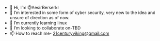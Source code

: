 - 👋 Hi, I’m @AesirBerserkr
- 👀 I’m interested in some form of cyber security, 
very new to the idea and unsure of direction as of now. 
- 🌱 I’m currently learning linux
- 💞️ I’m looking to collaborate on-TBD
- 📫 How to reach me- 21centuryviking@gmail.com

<!---
MasterGrimgrin88/MasterGrimgrin88 is a ✨ special ✨ repository because its `README.md` (this file) appears on your GitHub profile.
You can click the Preview link to take a look at your changes.
--->
